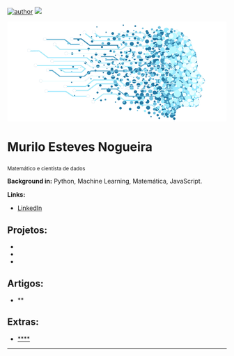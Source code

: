 [![author](https://img.shields.io/badge/author-muriloEN-green.svg)](https://www.linkedin.com/in/murilo-esteves-nogueira-53140a241/) [![](https://img.shields.io/badge/python-3.7+-blue.svg)](https://www.python.org/downloads/release/python-365/) 

<p align="center">
  <img src="./dataScience.png" >
</p>

# Murilo Esteves Nogueira

<sub>Matemático e cientista de dados</sub>


**Background in:** Python, Machine Learning, Matemática, JavaScript.

**Links:**

- [LinkedIn](https://www.linkedin.com/in/murilo-esteves-nogueira-53140a241/)

## Projetos:

- []()
- []()
- []()

## Artigos:

- **

## Extras:

- [****]()

---
